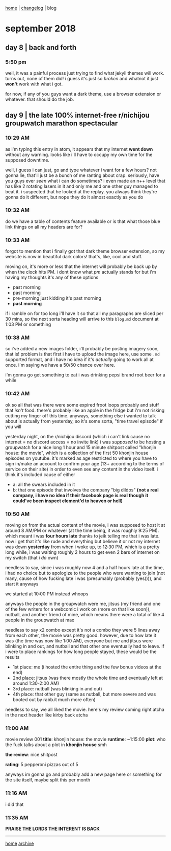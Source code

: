 [home](https://rustyjs.github.io/index) | [changelog](https://rustyjs.github.io/changelog) | blog

# september 2018
## day 8 | back and forth
### 5:50 pm
well, it was a painful process just trying to find what jekyll themes will work. turns out, none of them did! i guess it's just so *broken* and whatnot it just **won't** work with what i got.

for now, if any of you guys want a dark theme, use a browser extension or whatever. that should do the job.

## day 9 | the late 100% internet-free r/nichijou groupwatch marathon spectacular
### 10:29 AM
as i'm typing this entry in atom, it appears that my internet **went down** without any warning. looks like i'll have to occupy my own time for the supposed downtime.

well, i guess i can just, go and type whatever i want for a few hours? not gonna lie, that'll just be a bunch of me ranting about crap. seriously, have you guys ever *seen* what i can do sometimes? i even made an n++ level that has like 2 rotating lasers in it and only me and one other guy managed to beat it. i suspected that he looked at the replay. you always think they're gonna do it different, but nope they do it almost exactly as you do

### 10:32 AM
do we have a table of contents feature available or is that what those blue link things on all my headers are for?

### 10:33 AM
forgot to mention that i finally got that dark theme browser extension, so my website is now in beautiful dark colors! that's, like, cool and stuff.

moving on, it's more or less that the internet will probably be back up by when the clock hits PM. i dont know what *pm* actually stands for but i'm having my thoughts it's any of these options

* past morning
* past morning
* pre-morning just kidding it's past morning
* **past morning**

if i ramble on for too long i'll have it so that all my paragraphs are sliced per 30 mins, so the next sorta heading will arrive to this `blog.md` document at 1:03 PM or something

### 10:38 AM
so i've added a new images folder, i'll probably be posting imagery soon, that is! problem is that first i have to upload the image here, use some `.md` supported format, and i have no idea if it's *actually* going to work all at once. i'm saying we have a 50/50 chance over here.

i'm gonna go get something to eat i was drinking pepsi brand root beer for a while

### 10:42 AM
ok so all that was there were some expired froot loops probably and stuff that *isn't* food. there's probably like an apple in the fridge but i'm not risking cutting my finger off this time. anyways, something else i wanted to talk about is actually from yesterday, so it's some sorta, "time travel episode" if you will

yesterday night, on the r/nichijou discord (which i can't link cause no internet = no discord access = no invite link) i was *supposed* to be hosting a groupwatch for a nice long 1 hour and 15 minute shitpost called "khonjin house: the movie", which is a collection of the first 50 khonjin house episodes on youtube. it's marked as age restricted to where you have to sign in/make an account to confirm your age (13+ according to the terms of service on their site) in order to even see any content in the video itself. i think it's included cause of either

* a: all the swears included in it
* b: that one episode that involves the company "big dildos" **(not a real company, i have no idea if their facebook page is real though it could've been inspect element'd to heaven or hell)**

### 10:50 AM
moving on from the actual content of the movie, i was supposed to host it at around 8 AM/PM or whatever (at the time being, it was roughly 9:25 PM). which meant i was **four hours late** thanks to jeik telling me that i was late. now i get that it's like rude and everything but believe it or not my internet was down **yesterday** from when i woke up, to 12:30 PM, which is a pretty long while, i was waiting roughly 2 hours to get even 2 bars of internet on my switch (that i *do* own)

needless to say, since i was roughly now 4 and a half hours late at the time, i had no choice but to apologize to the people who were wanting to join (not many, cause of how fucking late i was (presumably (probably (yes)))), and start it anyways

we started at 10:00 PM instead whoops

anyways the people in the groupwatch were me, jitsus (my friend and one of the few writers for a webcomic i work on (more on that like soon)), nutball, and another friend of mine, which means there were a total of like 4 people in the groupwatch at max

needless to say x2 combo except it's not a combo they were 5 lines away from each other, the movie was pretty good. however, due to how late it was (the time was now like 1:00 AM), everyone but me and jitsus were blinking in and out, and nutball and that other one eventually had to leave. if i were to place rankings for how long people stayed, these would be the results

* 1st place: me (i hosted the entire thing and the few bonus videos at the end)
* 2nd place: jitsus (was there mostly the whole time and eventually left at around 1:30-2:00 AM)
* 3rd place: nutball (was blinking in and out)
* 4th place: that other guy (same as nutball, but more severe and was booted out by rabb.it much more often)

needless to say, we all liked the movie. here's my review coming right atcha in the next header like kirby back atcha

### 11:00 AM
movie review 001
**title**: khonjin house: the movie
**runtime**: ~1:15:00
**plot**: who the fuck talks about a plot in **khonjin house** smh

**the review**: nice shitpost

**rating**: 5 pepperoni pizzas out of 5

anyways im gonna go and probably add a new page here or something for the site itself, maybe split this per month

### 11:16 AM
i did that

### 11:35 AM
**PRAISE THE LORDS THE INTERENT IS BACK**

___

[home](https://rustyjs.github.io/index)
[archive](https://rustyjs.github.io/blog)
